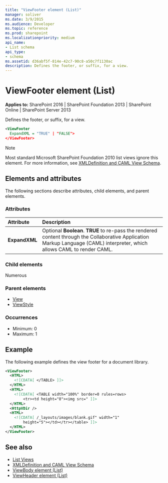 ```yaml
---
title: "ViewFooter element (List)"
manager: soliver
ms.date: 3/9/2015
ms.audience: Developer
ms.topic: reference
ms.prod: sharepoint
ms.localizationpriority: medium
api_name:
- List schema
api_type:
- schema
ms.assetid: d36abf5f-814e-42c7-90c8-a50c7f1130ac
description: Defines the footer, or suffix, for a view.
---
```


# ViewFooter element (List)

**Applies to:** SharePoint 2016 | SharePoint Foundation 2013 | SharePoint Online | SharePoint Server 2013
  
Defines the footer, or suffix, for a view.

```XML
<ViewFooter
  ExpandXML = "TRUE" | "FALSE">
</ViewFooter>
```

> [!NOTE]
> Most standard Microsoft SharePoint Foundation 2010 list views ignore this element. For more information, see [XMLDefinition and CAML View Schema](https://msdn.microsoft.com/library/1845d203-4699-4b0e-a182-2d9998439922%28Office.15%29.aspx). 
  
## Elements and attributes

The following sections describe attributes, child elements, and parent elements.

### Attributes

|**Attribute**|**Description**|
|:-----|:-----|
|**ExpandXML** <br/> |Optional **Boolean**. **TRUE** to re-pass the rendered content through the Collaborative Application Markup Language (CAML) interpreter, which allows CAML to render CAML.  <br/> |
   
### Child elements

Numerous 
   
### Parent elements

- [View](view-element-list.md)
- [ViewStyle](viewstyle-element-list.md)
   
### Occurrences

- Minimum: 0
- Maximum: 1  
   
## Example

The following example defines the view footer for a document library.
  
```XML
<ViewFooter>
  <HTML>
    <![CDATA[ </TABLE> ]]>
  </HTML>
  <HTML>
    <![CDATA[ <TABLE width="100%" border=0 rules=rows>
        <tr><td height="8"><img src=" ]]>
  </HTML>
  <HttpVDir />
  <HTML>
    <![CDATA[ /_layouts/images/blank.gif" width="1" 
        height="5"></td></tr></table> ]]>
  </HTML>
</ViewFooter>
```

## See also

- [List Views](https://msdn.microsoft.com/library/43e6ba7e-eddb-418a-a570-c0815016fc17%28Office.15%29.aspx)  
- [XMLDefinition and CAML View Schema](https://msdn.microsoft.com/library/1845d203-4699-4b0e-a182-2d9998439922%28Office.15%29.aspx) 
- [ViewBody element (List)](viewbody-element-list.md) 
- [ViewHeader element (List)](viewheader-element-list.md)

